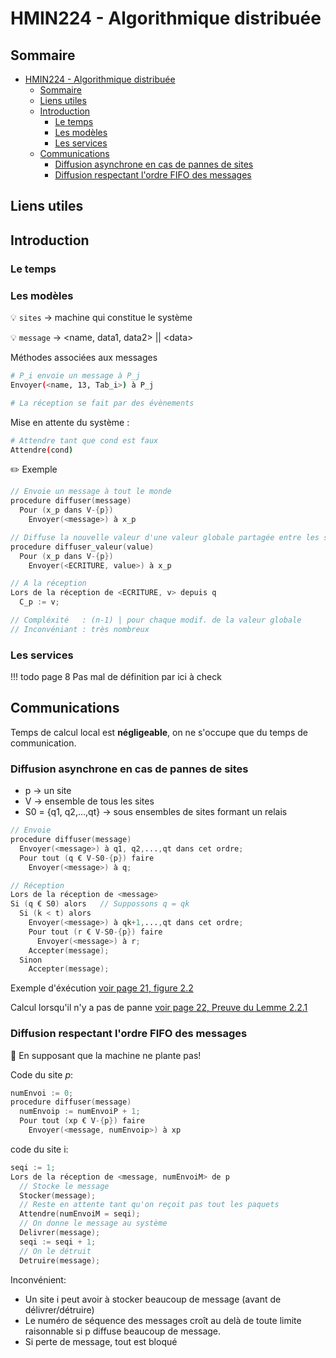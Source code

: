 # HMIN224 - Algorithmique distribuée

## Sommaire

- [HMIN224 - Algorithmique distribuée](#hmin224---algorithmique-distribuée)
  - [Sommaire](#sommaire)
  - [Liens utiles](#liens-utiles)
  - [Introduction](#introduction)
    - [Le temps](#le-temps)
    - [Les modèles](#les-modèles)
    - [Les services](#les-services)
  - [Communications](#communications)
    - [Diffusion asynchrone en cas de pannes de sites](#diffusion-asynchrone-en-cas-de-pannes-de-sites)
    - [Diffusion respectant l'ordre FIFO des messages](#diffusion-respectant-lordre-fifo-des-messages)

## Liens utiles

## Introduction

### Le temps

### Les modèles

:bulb: `sites` &rarr; machine qui constitue le système

:bulb: `message` &rarr; \<name, data1, data2\> \|\| \<data>

Méthodes associées aux messages

```bash
# P_i envoie un message à P_j
Envoyer(<name, 13, Tab_i>) à P_j

# La réception se fait par des évènements
```

Mise en attente du système :
```bash
# Attendre tant que cond est faux
Attendre(cond)
```

:pencil2: Exemple
```d
// Envoie un message à tout le monde
procedure diffuser(message)
  Pour (x_p dans V-{p})
    Envoyer(<message>) à x_p
```

```d
// Diffuse la nouvelle valeur d'une valeur globale partagée entre les sites
procedure diffuser_valeur(value)
  Pour (x_p dans V-{p})
    Envoyer(<ECRITURE, value>) à x_p

// A la réception
Lors de la réception de <ECRITURE, v> depuis q
  C_p := v;

// Compléxité 	: (n-1) | pour chaque modif. de la valeur globale
// Inconvéniant	: très nombreux
```

### Les services

!!! todo page 8
  Pas mal de définition par ici à check 


## Communications

Temps de calcul local est **négligeable**, on ne s'occupe que du temps de communication.

### Diffusion asynchrone en cas de pannes de sites

- p &rarr; un site
- V &rarr; ensemble de tous les sites
- S0 = {q1, q2,...,qt} &rarr; sous ensembles de sites formant un relais

```d
// Envoie
procedure diffuser(message)
  Envoyer(<message>) à q1, q2,...,qt dans cet ordre;
  Pour tout (q € V-S0-{p}) faire
    Envoyer(<message>) à q;

// Réception
Lors de la réception de <message>
Si (q € S0) alors	// Suppossons q = qk
  Si (k < t) alors
    Envoyer(<message>) à qk+1,...,qt dans cet ordre;
    Pour tout (r € V-S0-{p}) faire
      Envoyer(<message>) à r;
    Accepter(message);
  Sinon
    Accepter(message);
```

Exemple d'éxécution [voir page 21, figure 2.2](https://github.com/DocAmaroo/M1Aigle/blob/master/s2/HMIN224/cours/main_cours.pdf)

Calcul lorsqu'il n'y a pas de panne [voir page 22, Preuve du Lemme 2.2.1](https://github.com/DocAmaroo/M1Aigle/blob/master/s2/HMIN224/cours/main_cours.pdf)

### Diffusion respectant l'ordre FIFO des messages

:children_crossing: En supposant que la machine ne plante pas!

Code du site *p*:
```d
numEnvoi := 0;
procedure diffuser(message)
  numEnvoip := numEnvoiP + 1;
  Pour tout (xp € V-{p}) faire
    Envoyer(<message, numEnvoip>) à xp
```

code du site i:
```d
seqi := 1;
Lors de la réception de <message, numEnvoiM> de p
  // Stocke le message
  Stocker(message);
  // Reste en attente tant qu'on reçoit pas tout les paquets
  Attendre(numEnvoiM = seqi);
  // On donne le message au système
  Delivrer(message);
  seqi := seqi + 1;
  // On le détruit
  Detruire(message);
```

Inconvénient:
- Un site i peut avoir à stocker beaucoup de message (avant de délivrer/détruire)
- Le numéro de séquence des messages croît au delà de toute limite raisonnable si p diffuse beaucoup de message.
- Si perte de message, tout est bloqué